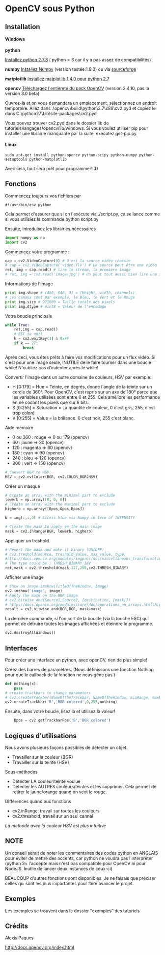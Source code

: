 OpenCV sous Python
===================

Installation
------------

#### Windows

**python**

[Installez python 2.7.8](https://www.python.org/ftp/python/2.7.8/python-2.7.8.msi) ( python > 3 car il y a pas assez de compatibilités)

**numpy**
[Installez Numpy](http://sourceforge.net/projects/numpy/files/NumPy/1.9.0/numpy-1.9.0-win32-superpack-python2.7.exe/download
) (version testée:1.9.0) ou via [sourceforge](http://sourceforge.net/projects/numpy/files/NumPy/1.9.0/)

**matplotlib**
[Installez matplotlib 1.4.0 pour python 2.7](https://downloads.sourceforge.net/project/matplotlib/matplotlib/matplotlib-1.4.0/matplotlib-1.4.0.win-amd64-py2.7.exe)

**opencv**
[Téléchargez l'entièreté du pack OpenCV](http://sourceforge.net/projects/opencvlibrary/files/latest/download?source=files) (version 2.4.10, pas la version 3.0 beta)

Ouvrez-là et on vous demandera un emplacement, sélectionnez un endroit temporaire. Allez dans .\opencv\build\python\2.7\x86\cv2.pyd et copiez le dans C:\python27\Lib\site-packages\cv2.pyd

Vous pouvez trouver cv2.pyd dans le dossier lib de tutoriels/langages/opencv/lib/windows. Si vous voulez utiliser pip pour installer une librairie manquante par la suite, exécutez get-pip.py.

#### Linux

    sudo apt-get install python-opencv python-scipy python-numpy python-setuptools python-matplotlib

Avec cela, tout sera prêt pour programmer! :D

Fonctions
---------

Commencez toujours vos fichiers par 

    #!/usr/bin/env python

Cela permet d'assurer que si on l'exécute via ./script.py, ça se lance comme si vous utilisiez la commande python script.py

Ensuite, introduisez les librairies nécessaires

```python
import numpy as np
import cv2
```

Commencez votre programme :

```python
cap = cv2.VideoCapture(0) # 0 est la source vidéo choisie
# cap = cv2.VideoCapture('video.flv') # La source peut être une vidéo
ret, img = cap.read() # lire le stream, la première image
# ret, img = cv2.read('image.jpg') # On peut tout aussi bien lire une image
```

Informations de l'image

```python
print img.shape # (480, 640, 3) = (Height, width, channels)
# Les canaux sont par exemple, le Bleu, le Vert et le Rouge
print img.size # 921600 = Taille totale des pixels
print img.dtype # uint8 = Valeur de l'encodage
```

Votre boucle principale

```python
while True:
    ret,img = cap.read()
    # ESC to quit
    k = cv2.waitKey(1) & 0xFF
    if k == 27:
        break
```

Après ceci, vous êtes prêts à faire vos modifications pour un flux vidéo. Si c'est pour une image seule, INUTILE de le faire tourner dans une boucle while! N'oubliez pas d'indenter après le while!

Convertir l'image dans un autre domaine de couleurs, HSV par exemple:

* H [0:179] = Hue = Teinte, en degrés, donne l'angle de la teinte sur un cercle de 360°. Pour OpenCV, c'est repris sur un axe de 180° parce que les variables utilisées sont entre 0 et 255. Cela améliore les performance en ne codant les pixels que sur 8 bits.
* S [0:255] = Saturation = La quantité de couleur, 0 c'est gris, 255, c'est trop coloré
* V [0:255] = Value = la brillance. 0 c'est noir, 255 c'est blanc.

Aide mémoire
* 0 ou 360 : rouge => 0 ou 179 (opencv)
* 60 : jaune  => 30 (opencv)
* 120 : magenta => 60 (opencv)
* 180 : cyan => 90 (opencv)
* 240 : bleu => 120 (opencv)
* 300 : vert => 150 (opencv)

```python
# Convert BGR to HSV
HSV = cv2.cvtColor(BGR, cv2.COLOR_BGR2HSV)
```

Créer un masque

```python
# Create an array with the minimal part to exclude
lowerb = np.array([0, 0, 0])
# Create an array with the maximal part to exclude
higherb = np.array([Bpos,Gpos,Rpos])

b = img[:,:,0] # Access blue via Numpy in term of INTENSITY

# Create the mask to apply on the main image
mask = cv2.inRange(BGR, lowerb, higherb)
```

Appliquer un treshold

```python
# Revert the mask and make it binary (ON/OFF)
# cv2.treshold(source, treshold_Value, max_value, type)
#http://docs.opencv.org/modules/imgproc/doc/miscellaneous_transformations.html#cv2.threshold
# The type could be : THRESH_BINARY_INV
ret,mask = cv2.threshold(mask,127,255,cv2.THRESH_BINARY)
```

Afficher une image

```python
# Show an image imshow(TitleOfTheWindow, Image)
cv2.imshow('image', image)
# Apply the mask on the BGR image 
# cv2.bitwise_and(Source1,Source2, [destination, [mask]])
# http://docs.opencv.org/modules/core/doc/operations_on_arrays.html?highlight=bitwise_and#cv2.bitwise_and
result = cv2.bitwise_and(BGR,BGR, mask=mask)
```

La dernière commande, si l'on sort de la boucle (via la touche ESC) qui permet de détruire toutes les images affichées et éteindre le programme.

```python
cv2.destroyAllWindows()
```

Interfaces
----------

Pour créer une interface en python, avec openCV, rien de plus simple!

Créez des barres de paramètres. (Nous définissons une fonction Nothing pour que le callback de la fonction ne nous gêne pas.)

```python
def nothing(x):
    pass
# create trackbars to change parameters
# cv2.createTrackbar(NameOfTheTrackbar, NameOfTheWindow, minRange, maxRange, callbackOnEdit)
cv2.createTrackbar('B','BGR colored',0,255,nothing)
```

Ensuite, dans votre boucle, lisez la et utilisez la valeur!

```python
    Bpos = cv2.getTrackbarPos('B','BGR colored')
```

Logiques d'utilisations
-----------------------

Nous avons plusieurs façons possibles de détecter un objet. 

* Travailler sur la couleur (BGR)
* Travailler sur la teinte (HSV)

Sous-méthodes

* Détecter LA couleur/teinte voulue
* Détecter les AUTRES couleurs/teintes et les supprimer. Cela permet de retirer le jaune/orange quand on veut le rouge.

Différences quand aux fonctions

* cv2.inRange, travail sur toutes les couleurs
* cv2.threshold, travail sur un seul cannal

*La méthode avec la couleur HSV est plus intuitive*

NOTE
--------

Un conseil serait de noter les commentaires des codes python en ANGLAIS pour éviter de mettre des accents, car python ne voudra pas l'interpréter (python 3+ l'accepte mais n'est pas compatible pour OpenCV ni pour NodeJS. Inutile de lancer deux instances de ceux-ci)

BEAUCOUP d'autres fonctions sont disponibles. Je ne faisais que préciser celles qui sont les plus importantes pour faire avancer le projet.

Exemples
---------

Les exemples se trouvent dans le dossier "exemples" des tutoriels

Crédits 
--------

Alexis Paques

http://docs.opencv.org/index.html
